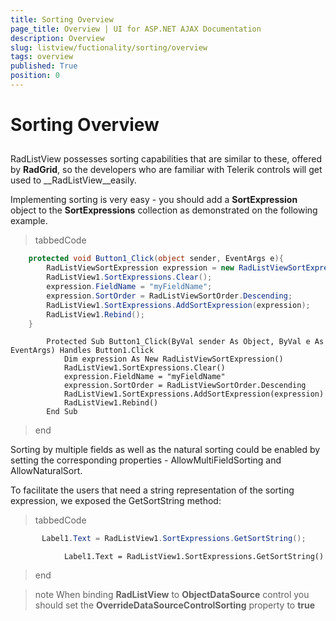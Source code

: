 ```yaml
---
title: Sorting Overview
page_title: Overview | UI for ASP.NET AJAX Documentation
description: Overview
slug: listview/fuctionality/sorting/overview
tags: overview
published: True
position: 0
---
```


# Sorting Overview



## 

RadListView possesses sorting capabilities that are similar to these, offered by __RadGrid__, so the developers who are familiar with Telerik controls will get used to __RadListView__easily.

Implementing sorting is very easy - you should add a __SortExpression__ object to the __SortExpressions__ collection as demonstrated on the following example.

>tabbedCode

````C#
	protected void Button1_Click(object sender, EventArgs e){
	    RadListViewSortExpression expression = new RadListViewSortExpression();
	    RadListView1.SortExpressions.Clear();
	    expression.FieldName = "myFieldName";
	    expression.SortOrder = RadListViewSortOrder.Descending;
	    RadListView1.SortExpressions.AddSortExpression(expression);
	    RadListView1.Rebind();
	}			
````



````VB.NET
	    Protected Sub Button1_Click(ByVal sender As Object, ByVal e As EventArgs) Handles Button1.Click
	        Dim expression As New RadListViewSortExpression()
	        RadListView1.SortExpressions.Clear()
	        expression.FieldName = "myFieldName"
	        expression.SortOrder = RadListViewSortOrder.Descending
	        RadListView1.SortExpressions.AddSortExpression(expression)
	        RadListView1.Rebind()
	    End Sub
````


>end

Sorting by multiple fields as well as the natural sorting could be enabled by setting the corresponding properties - AllowMultiFieldSorting and AllowNaturalSort.

To facilitate the users that need a string representation of the sorting expression, we exposed the GetSortString method:

>tabbedCode

````C#
	   Label1.Text = RadListView1.SortExpressions.GetSortString();			
````



````VB.NET
	        Label1.Text = RadListView1.SortExpressions.GetSortString()
````


>end

>note When binding __RadListView__ to __ObjectDataSource__ control you should set the __OverrideDataSourceControlSorting__ property to __true__ 
>

